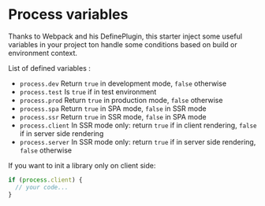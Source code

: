 # Process variables

Thanks to Webpack and his DefinePlugin, this starter inject some useful variables in your
project ton handle some conditions based on build or environment context.

List of defined variables :

- `process.dev` Return `true` in development mode, `false` otherwise
- `process.test` Is `true` if in test environment
- `process.prod` Return `true` in production mode, `false` otherwise
- `process.spa` Return `true` in SPA mode, `false` in SSR mode
- `process.ssr` Return `true` in SSR mode, `false` in SPA mode
- `process.client` In SSR mode only: return `true` if in client rendering, `false` if in server side rendering
- `process.server` In SSR mode only: return `true` if in server side rendering, `false` otherwise

If you want to init a library only on client side:

```js
if (process.client) {
  // your code...
}
```
